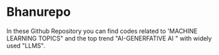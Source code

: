 # Bhanurepo
In these Github Repository you can find codes related to 'MACHINE LEARNING TOPICS" and the top trend "AI-GENERFATIVE AI " with widely used "LLMS".
